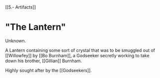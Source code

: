 [[5.- Artifacts]]
# "The Lantern"
Unknown.

A Lantern containing some sort of crystal that was to be smuggled out of [[Willowfey]] by [[Bo Burnham]], a Godseeker secretly working to take down his brother, [[Gillian]] Burnham. 

Highly sought after by the [[Godseekers]].